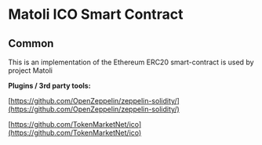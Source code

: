 # Matoli ICO Smart Contract

## Common

This is an implementation of the Ethereum ERC20 smart-contract is used by project Matoli

<b>Plugins / 3rd party tools:</b>

[https://github.com/OpenZeppelin/zeppelin-solidity/](https://github.com/OpenZeppelin/zeppelin-solidity/)

[https://github.com/TokenMarketNet/ico](https://github.com/TokenMarketNet/ico)